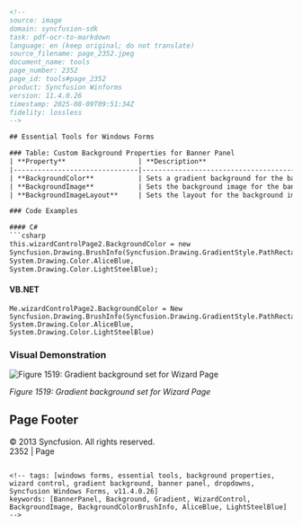 ```html
<!--
source: image
domain: syncfusion-sdk
task: pdf-ocr-to-markdown
language: en (keep original; do not translate)
source_filename: page_2352.jpeg
document_name: tools
page_number: 2352
page_id: tools#page_2352
product: Syncfusion Winforms
version: 11.4.0.26
timestamp: 2025-08-09T09:51:34Z
fidelity: lossless
-->

## Essential Tools for Windows Forms

### Table: Custom Background Properties for Banner Panel
| **Property**                  | **Description**                                                                 |
|-------------------------------|---------------------------------------------------------------------------------|
| **BackgroundColor**           | Sets a gradient background for the banner panel in the Wizard control. This overrides the BackColor property of the Banner panel. |
| **BackgroundImage**           | Sets the background image for the banner panel.                                   |
| **BackgroundImageLayout**     | Sets the layout for the background image in the banner panel.                    |

### Code Examples

#### C#
```csharp
this.wizardControlPage2.BackgroundColor = new
Syncfusion.Drawing.BrushInfo(Syncfusion.Drawing.GradientStyle.PathRectangle,
System.Drawing.Color.AliceBlue,
System.Drawing.Color.LightSteelBlue);
```

#### VB.NET
```vbnet
Me.wizardControlPage2.BackgroundColor = New
Syncfusion.Drawing.BrushInfo(Syncfusion.Drawing.GradientStyle.PathRectangle,
System.Drawing.Color.AliceBlue,
System.Drawing.Color.LightSteelBlue)
```

### Visual Demonstration

![Figure 1519: Gradient background set for Wizard Page](https://i.imgur.com/example.png)

*Figure 1519: Gradient background set for Wizard Page*

## Page Footer
© 2013 Syncfusion. All rights reserved.  
2352 | Page
```

<!-- tags: [windows forms, essential tools, background properties, wizard control, gradient background, banner panel, dropdowns, Syncfusion Windows Forms, v11.4.0.26]  
keywords: [BannerPanel, Background, Gradient, WizardControl, BackgroundImage, BackgroundColorBrushInfo, AliceBlue, LightSteelBlue] -->